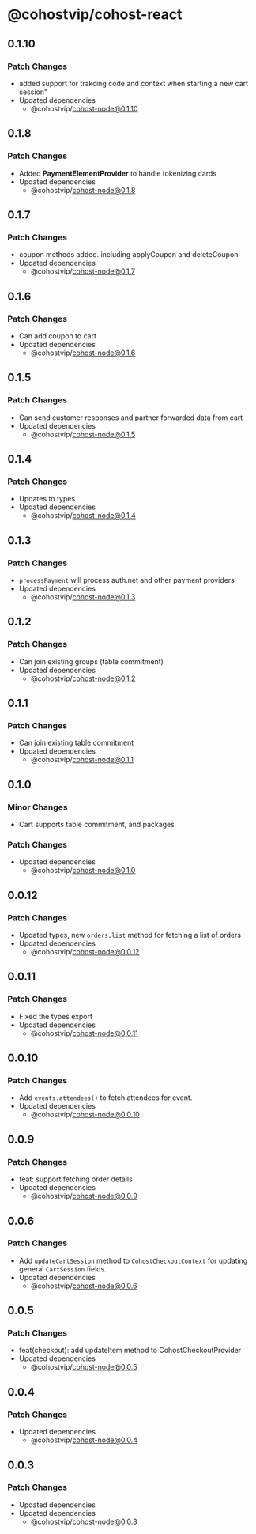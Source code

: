 # @cohostvip/cohost-react

## 0.1.10

### Patch Changes

- added support for trakcing code and context when starting a new cart session"
- Updated dependencies
  - @cohostvip/cohost-node@0.1.10

## 0.1.8

### Patch Changes

- Added **PaymentElementProvider** to handle tokenizing cards
- Updated dependencies
  - @cohostvip/cohost-node@0.1.8

## 0.1.7

### Patch Changes

- coupon methods added. including applyCoupon and deleteCoupon
- Updated dependencies
  - @cohostvip/cohost-node@0.1.7

## 0.1.6

### Patch Changes

- Can add coupon to cart
- Updated dependencies
  - @cohostvip/cohost-node@0.1.6

## 0.1.5

### Patch Changes

- Can send customer responses and partner forwarded data from cart
- Updated dependencies
  - @cohostvip/cohost-node@0.1.5

## 0.1.4

### Patch Changes

- Updates to types
- Updated dependencies
  - @cohostvip/cohost-node@0.1.4

## 0.1.3

### Patch Changes

- `processPayment` will process auth.net and other payment providers
- Updated dependencies
  - @cohostvip/cohost-node@0.1.3

## 0.1.2

### Patch Changes

- Can join existing groups (table commitment)
- Updated dependencies
  - @cohostvip/cohost-node@0.1.2

## 0.1.1

### Patch Changes

- Can join existing table commitment
- Updated dependencies
  - @cohostvip/cohost-node@0.1.1

## 0.1.0

### Minor Changes

- Cart supports table commitment, and packages

### Patch Changes

- Updated dependencies
  - @cohostvip/cohost-node@0.1.0

## 0.0.12

### Patch Changes

- Updated types, new `orders.list` method for fetching a list of orders
- Updated dependencies
  - @cohostvip/cohost-node@0.0.12

## 0.0.11

### Patch Changes

- Fixed the types export
- Updated dependencies
  - @cohostvip/cohost-node@0.0.11

## 0.0.10

### Patch Changes

- Add `events.attendees()` to fetch attendees for event.
- Updated dependencies
  - @cohostvip/cohost-node@0.0.10

## 0.0.9

### Patch Changes

- feat: support fetching order details
- Updated dependencies
  - @cohostvip/cohost-node@0.0.9

## 0.0.6

### Patch Changes

- Add `updateCartSession` method to `CohostCheckoutContext` for updating general `CartSession` fields.
- Updated dependencies
  - @cohostvip/cohost-node@0.0.6

## 0.0.5

### Patch Changes

- feat(checkout): add updateItem method to CohostCheckoutProvider
- Updated dependencies
  - @cohostvip/cohost-node@0.0.5

## 0.0.4

### Patch Changes

- Updated dependencies
  - @cohostvip/cohost-node@0.0.4

## 0.0.3

### Patch Changes

- Updated dependencies
- Updated dependencies
  - @cohostvip/cohost-node@0.0.3
